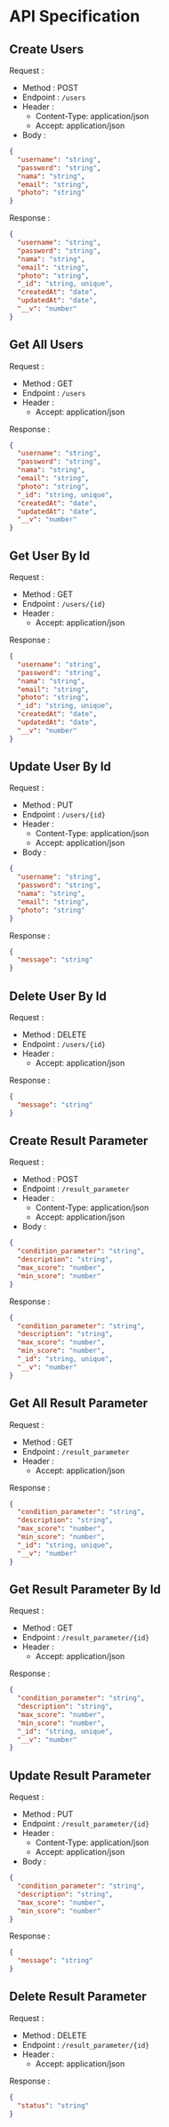 # API Specification

## Create Users

Request :

- Method : POST
- Endpoint : `/users`
- Header :
  - Content-Type: application/json
  - Accept: application/json
- Body :

```json
{
  "username": "string",
  "password": "string",
  "nama": "string",
  "email": "string",
  "photo": "string"
}
```

Response :

```json
{
  "username": "string",
  "password": "string",
  "nama": "string",
  "email": "string",
  "photo": "string",
  "_id": "string, unique",
  "createdAt": "date",
  "updatedAt": "date",
  "__v": "number"
}
```

## Get All Users

Request :

- Method : GET
- Endpoint : `/users`
- Header :
  - Accept: application/json

Response :

```json
{
  "username": "string",
  "password": "string",
  "nama": "string",
  "email": "string",
  "photo": "string",
  "_id": "string, unique",
  "createdAt": "date",
  "updatedAt": "date",
  "__v": "number"
}
```

## Get User By Id

Request :

- Method : GET
- Endpoint : `/users/{id}`
- Header :
  - Accept: application/json

Response :

```json
{
  "username": "string",
  "password": "string",
  "nama": "string",
  "email": "string",
  "photo": "string",
  "_id": "string, unique",
  "createdAt": "date",
  "updatedAt": "date",
  "__v": "number"
}
```

## Update User By Id

Request :

- Method : PUT
- Endpoint : `/users/{id}`
- Header :
  - Content-Type: application/json
  - Accept: application/json
- Body :

```json
{
  "username": "string",
  "password": "string",
  "nama": "string",
  "email": "string",
  "photo": "string"
}
```

Response :

```json
{
  "message": "string"
}
```

## Delete User By Id

Request :

- Method : DELETE
- Endpoint : `/users/{id}`
- Header :
  - Accept: application/json

Response :

```json
{
  "message": "string"
}
```

## Create Result Parameter

Request :

- Method : POST
- Endpoint : `/result_parameter`
- Header :
  - Content-Type: application/json
  - Accept: application/json
- Body :

```json
{
  "condition_parameter": "string",
  "description": "string",
  "max_score": "number",
  "min_score": "number"
}
```

Response :

```json
{
  "condition_parameter": "string",
  "description": "string",
  "max_score": "number",
  "min_score": "number",
  "_id": "string, unique",
  "__v": "number"
}
```

## Get All Result Parameter

Request :

- Method : GET
- Endpoint : `/result_parameter`
- Header :
  - Accept: application/json

Response :

```json
{
  "condition_parameter": "string",
  "description": "string",
  "max_score": "number",
  "min_score": "number",
  "_id": "string, unique",
  "__v": "number"
}
```

## Get Result Parameter By Id

Request :

- Method : GET
- Endpoint : `/result_parameter/{id}`
- Header :
  - Accept: application/json

Response :

```json
{
  "condition_parameter": "string",
  "description": "string",
  "max_score": "number",
  "min_score": "number",
  "_id": "string, unique",
  "__v": "number"
}
```

## Update Result Parameter

Request :

- Method : PUT
- Endpoint : `/result_parameter/{id}`
- Header :
  - Content-Type: application/json
  - Accept: application/json
- Body :

```json
{
  "condition_parameter": "string",
  "description": "string",
  "max_score": "number",
  "min_score": "number"
}
```

Response :

```json
{
  "message": "string"
}
```

## Delete Result Parameter

Request :

- Method : DELETE
- Endpoint : `/result_parameter/{id}`
- Header :
  - Accept: application/json

Response :

```json
{
  "status": "string"
}
```
